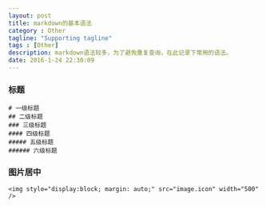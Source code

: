 ```yaml
---
layout: post
title: markdown的基本语法
category : Other
tagline: "Supporting tagline"
tags : [Other]
description: markdown语法较多，为了避免重复查询，在此记录下常用的语法。
date: 2016-1-24 22:30:09
---
```


### **标题**
```
# 一级标题
## 二级标题
### 三级标题
#### 四级标题
##### 五级标题
###### 六级标题
```
### **图片居中**
```
<img style="display:block; margin: auto;" src="image.icon" width="500" />
```

